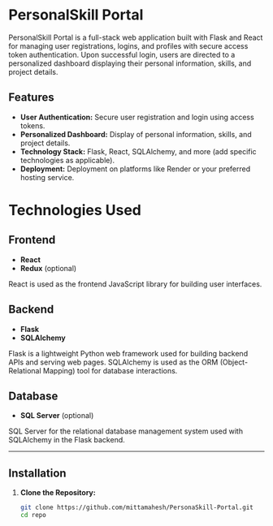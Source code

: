 # PersonalSkill Portal

PersonalSkill Portal is a full-stack web application built with Flask and React for managing user registrations, logins, and profiles with secure access token authentication. Upon successful login, users are directed to a personalized dashboard displaying their personal information, skills, and project details.

## Features

- **User Authentication:** Secure user registration and login using access tokens.
- **Personalized Dashboard:** Display of personal information, skills, and project details.
- **Technology Stack:** Flask, React, SQLAlchemy, and more (add specific technologies as applicable).
- **Deployment:** Deployment on platforms like Render or your preferred hosting service.

# Technologies Used

## Frontend

- **React**
- **Redux** (optional)

React is used as the frontend JavaScript library for building user interfaces.

## Backend

- **Flask**
- **SQLAlchemy**

Flask is a lightweight Python web framework used for building backend APIs and serving web pages. SQLAlchemy is used as the ORM (Object-Relational Mapping) tool for database interactions.

## Database

- **SQL Server** (optional)

SQL Server for the relational database management system used with SQLAlchemy in the Flask backend.

---



## Installation

1. **Clone the Repository:**
   ```bash
   git clone https://github.com/mittamahesh/PersonaSkill-Portal.git
   cd repo
